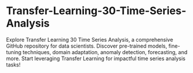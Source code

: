 # Transfer-Learning-30-Time-Series-Analysis
Explore Transfer Learning 30 Time Series Analysis, a comprehensive GitHub repository for data scientists. Discover pre-trained models, fine-tuning techniques, domain adaptation, anomaly detection, forecasting, and more. Start leveraging Transfer Learning for impactful time series analysis tasks!
